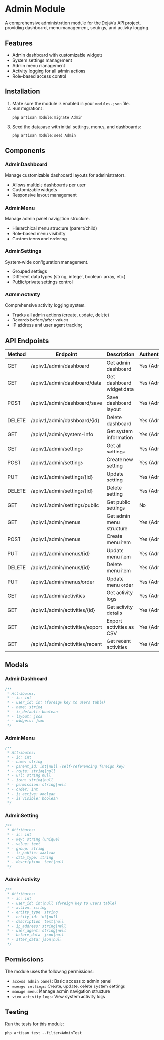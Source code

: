 # Admin Module

A comprehensive administration module for the DejaVu API project, providing dashboard, menu management, settings, and activity logging.

## Features

- Admin dashboard with customizable widgets
- System settings management
- Admin menu management
- Activity logging for all admin actions
- Role-based access control

## Installation

1. Make sure the module is enabled in your `modules.json` file.
2. Run migrations:
   ```
   php artisan module:migrate Admin
   ```
3. Seed the database with initial settings, menus, and dashboards:
   ```
   php artisan module:seed Admin
   ```

## Components

### AdminDashboard

Manage customizable dashboard layouts for administrators.

- Allows multiple dashboards per user
- Customizable widgets
- Responsive layout management

### AdminMenu

Manage admin panel navigation structure.

- Hierarchical menu structure (parent/child)
- Role-based menu visibility
- Custom icons and ordering

### AdminSettings

System-wide configuration management.

- Grouped settings
- Different data types (string, integer, boolean, array, etc.)
- Public/private settings control

### AdminActivity

Comprehensive activity logging system.

- Tracks all admin actions (create, update, delete)
- Records before/after values
- IP address and user agent tracking

## API Endpoints

| Method | Endpoint                     | Description                       | Authentication |
|--------|------------------------------|-----------------------------------|----------------|
| GET    | /api/v1/admin/dashboard      | Get admin dashboard               | Yes (Admin)    |
| GET    | /api/v1/admin/dashboard/data | Get dashboard widget data         | Yes (Admin)    |
| POST   | /api/v1/admin/dashboard/save | Save dashboard layout             | Yes (Admin)    |
| DELETE | /api/v1/admin/dashboard/{id} | Delete dashboard                  | Yes (Admin)    |
| GET    | /api/v1/admin/system-info    | Get system information            | Yes (Admin)    |
| GET    | /api/v1/admin/settings       | Get all settings                  | Yes (Admin)    |
| POST   | /api/v1/admin/settings       | Create new setting                | Yes (Admin)    |
| PUT    | /api/v1/admin/settings/{id}  | Update setting                    | Yes (Admin)    |
| DELETE | /api/v1/admin/settings/{id}  | Delete setting                    | Yes (Admin)    |
| GET    | /api/v1/admin/settings/public| Get public settings               | No             |
| GET    | /api/v1/admin/menus          | Get admin menu structure          | Yes (Admin)    |
| POST   | /api/v1/admin/menus          | Create menu item                  | Yes (Admin)    |
| PUT    | /api/v1/admin/menus/{id}     | Update menu item                  | Yes (Admin)    |
| DELETE | /api/v1/admin/menus/{id}     | Delete menu item                  | Yes (Admin)    |
| PUT    | /api/v1/admin/menus/order    | Update menu order                 | Yes (Admin)    |
| GET    | /api/v1/admin/activities     | Get activity logs                 | Yes (Admin)    |
| GET    | /api/v1/admin/activities/{id}| Get activity details              | Yes (Admin)    |
| GET    | /api/v1/admin/activities/export| Export activities as CSV         | Yes (Admin)    |
| GET    | /api/v1/admin/activities/recent| Get recent activities           | Yes (Admin)    |

## Models

### AdminDashboard

```php
/**
 * Attributes:
 * - id: int
 * - user_id: int (foreign key to users table)
 * - name: string
 * - is_default: boolean
 * - layout: json
 * - widgets: json
 */
```

### AdminMenu

```php
/**
 * Attributes:
 * - id: int
 * - name: string
 * - parent_id: int|null (self-referencing foreign key)
 * - route: string|null
 * - url: string|null
 * - icon: string|null
 * - permission: string|null
 * - order: int
 * - is_active: boolean
 * - is_visible: boolean
 */
```

### AdminSetting

```php
/**
 * Attributes:
 * - id: int
 * - key: string (unique)
 * - value: text
 * - group: string
 * - is_public: boolean
 * - data_type: string
 * - description: text|null
 */
```

### AdminActivity

```php
/**
 * Attributes:
 * - id: int
 * - user_id: int|null (foreign key to users table)
 * - action: string
 * - entity_type: string
 * - entity_id: int|null
 * - description: text|null
 * - ip_address: string|null
 * - user_agent: string|null
 * - before_data: json|null
 * - after_data: json|null
 */
```

## Permissions

The module uses the following permissions:

- `access admin panel`: Basic access to admin panel
- `manage settings`: Create, update, delete system settings
- `manage menu`: Manage admin navigation structure
- `view activity logs`: View system activity logs

## Testing

Run the tests for this module:

```
php artisan test --filter=AdminTest
``` 